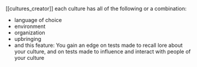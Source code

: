 [[cultures_creator]]
each culture has all of the following or a combination:

- language of choice
- environment
- organization
- upbringing
- and this feature: You gain an edge on tests made to recall lore about your culture, and on tests made to influence and interact with people of your culture